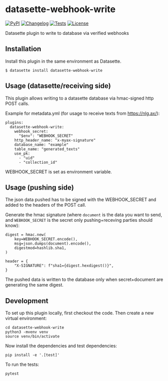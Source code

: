 # datasette-webhook-write

[![PyPI](https://img.shields.io/pypi/v/datasette-webhook-write.svg)](https://pypi.org/project/datasette-webhook-write/)
[![Changelog](https://img.shields.io/github/v/release/mfa/datasette-webhook-write?include_prereleases&label=changelog)](https://github.com/mfa/datasette-webhook-write/releases)
[![Tests](https://github.com/mfa/datasette-webhook-write/workflows/Test/badge.svg)](https://github.com/mfa/datasette-webhook-write/actions?query=workflow%3ATest)
[![License](https://img.shields.io/badge/license-Apache%202.0-blue.svg)](https://github.com/mfa/datasette-webhook-write/blob/main/LICENSE)

Datasette plugin to write to database via verified webhooks

## Installation

Install this plugin in the same environment as Datasette.

    $ datasette install datasette-webhook-write

## Usage (datasette/receiving side)

This plugin allows writing to a datasette database via hmac-signed http POST calls.

Example for metadata.yml (for usage to receive texts from https://nlg.ax/):
```
plugins:
  datasette-webhook-write:
    webhook_secret:
      "$env": "WEBHOOK_SECRET"
    http_header_name: "x-myax-signature"
    database_name: "example"
    table_name: "generated_texts"
    use_pk:
      - "uid"
      - "collection_id"
```

WEBHOOK_SECRET is set as environment variable.


## Usage (pushing side)

The json data pushed has to be signed with the WEBHOOK_SECRET and added to the headers of the POST call.

Generate the hmac signature (where `document` is the data you want to send, and `WEBKOOK_SECRET` is the secret only pushing+receving parties should know):
```
digest = hmac.new(
    key=WEBHOOK_SECRET.encode(),
    msg=json.dumps(document).encode(),
    digestmod=hashlib.sha1,
)

header = {
    "X-SIGNATURE": f"sha1={digest.hexdigest()}",
}
```

The pushed data is written to the database only when secret+document are generating the same digest.


## Development

To set up this plugin locally, first checkout the code. Then create a new virtual environment:

    cd datasette-webhook-write
    python3 -mvenv venv
    source venv/bin/activate

Now install the dependencies and test dependencies:

    pip install -e '.[test]'

To run the tests:

    pytest
